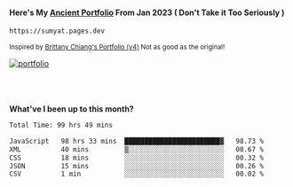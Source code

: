 #### Here's My [Ancient Portfolio](https://sumyat.pages.dev) From Jan 2023 ( Don't Take it Too Seriously ) 
````bash
https://sumyat.pages.dev 
````

<sub>Inspired by [Brittany Chiang's Portfolio (v4)](https://v4.brittanychiang.com/) Not as good as the original!</sub>


<a href='https://sumyat.pages.dev/'>
    <img src='https://github.com/sumyat-aung/sumyat-aung/assets/108873224/c9b4f2be-c585-4dd3-84e1-692c3854a6d8' alt='portfolio' align='center' />
</a>


<br />
<br />


<br />
<br />

**What've I been up to this month?**

<!--START_SECTION:waka-->

```txt
Total Time: 99 hrs 49 mins

JavaScript   98 hrs 33 mins  ████████████████████████▓   98.73 %
XML          40 mins         ▒░░░░░░░░░░░░░░░░░░░░░░░░   00.67 %
CSS          18 mins         ░░░░░░░░░░░░░░░░░░░░░░░░░   00.32 %
JSON         15 mins         ░░░░░░░░░░░░░░░░░░░░░░░░░   00.26 %
CSV          1 min           ░░░░░░░░░░░░░░░░░░░░░░░░░   00.02 %
```

<!--END_SECTION:waka-->




